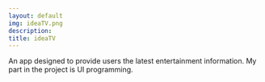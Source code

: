 ```yaml
---
layout: default
img: ideaTV.png
description: 
title: ideaTV
---
```

An app designed to provide users the latest entertainment information.
My part in the project is UI programming.